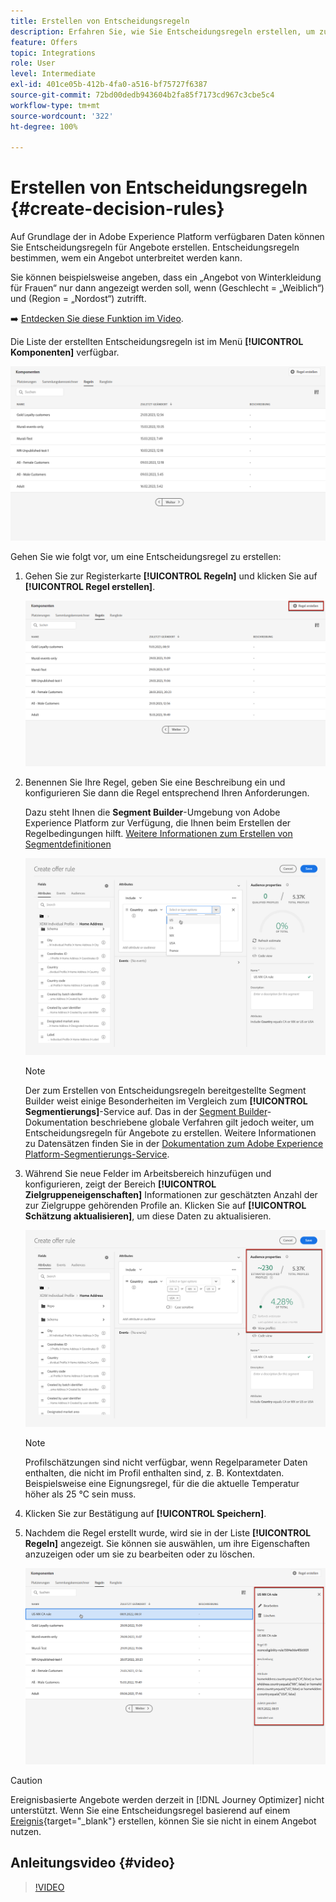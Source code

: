 ```yaml
---
title: Erstellen von Entscheidungsregeln
description: Erfahren Sie, wie Sie Entscheidungsregeln erstellen, um zu definieren, wem Angebote angezeigt werden können
feature: Offers
topic: Integrations
role: User
level: Intermediate
exl-id: 401ce05b-412b-4fa0-a516-bf75727f6387
source-git-commit: 72bd00dedb943604b2fa85f7173cd967c3cbe5c4
workflow-type: tm+mt
source-wordcount: '322'
ht-degree: 100%

---
```


# Erstellen von Entscheidungsregeln {#create-decision-rules}

Auf Grundlage der in Adobe Experience Platform verfügbaren Daten können Sie Entscheidungsregeln für Angebote erstellen. Entscheidungsregeln bestimmen, wem ein Angebot unterbreitet werden kann.

Sie können beispielsweise angeben, dass ein „Angebot von Winterkleidung für Frauen“ nur dann angezeigt werden soll, wenn (Geschlecht = „Weiblich“) und (Region = „Nordost“) zutrifft.

➡️ [Entdecken Sie diese Funktion im Video](#video).

Die Liste der erstellten Entscheidungsregeln ist im Menü **[!UICONTROL Komponenten]** verfügbar.

![](../assets/decision_rules_list.png)

Gehen Sie wie folgt vor, um eine Entscheidungsregel zu erstellen:

1. Gehen Sie zur Registerkarte **[!UICONTROL Regeln]** und klicken Sie auf **[!UICONTROL Regel erstellen]**.

   ![](../assets/offers_decision_rule_creation.png)

1. Benennen Sie Ihre Regel, geben Sie eine Beschreibung ein und konfigurieren Sie dann die Regel entsprechend Ihren Anforderungen.

   Dazu steht Ihnen die **Segment Builder**-Umgebung von Adobe Experience Platform zur Verfügung, die Ihnen beim Erstellen der Regelbedingungen hilft. [Weitere Informationen zum Erstellen von Segmentdefinitionen](../../audience/creating-a-segment-definition.md)

   <!--In this example, the rule will target customers that have the "Gold" loyalty level.-->

   ![](../assets/offers_decision_rule_creation_segment.png)

   >[!NOTE]
   >
   >Der zum Erstellen von Entscheidungsregeln bereitgestellte Segment Builder weist einige Besonderheiten im Vergleich zum **[!UICONTROL Segmentierungs]**-Service auf. Das in der [Segment Builder](../../audience/creating-a-segment-definition.md)-Dokumentation beschriebene globale Verfahren gilt jedoch weiter, um Entscheidungsregeln für Angebote zu erstellen. Weitere Informationen zu Datensätzen finden Sie in der [Dokumentation zum Adobe Experience Platform-Segmentierungs-Service](https://experienceleague.adobe.com/docs/experience-platform/segmentation/ui/segment-builder.html?lang=de).

1. Während Sie neue Felder im Arbeitsbereich hinzufügen und konfigurieren, zeigt der Bereich **[!UICONTROL Zielgruppeneigenschaften]** Informationen zur geschätzten Anzahl der zur Zielgruppe gehörenden Profile an. Klicken Sie auf **[!UICONTROL Schätzung aktualisieren]**, um diese Daten zu aktualisieren.

   ![](../assets/offers_decision_rule_creation_estimate.png)

   >[!NOTE]
   >
   >Profilschätzungen sind nicht verfügbar, wenn Regelparameter Daten enthalten, die nicht im Profil enthalten sind, z. B. Kontextdaten. Beispielsweise eine Eignungsregel, für die die aktuelle Temperatur höher als 25 °C sein muss.

1. Klicken Sie zur Bestätigung auf **[!UICONTROL Speichern]**.

1. Nachdem die Regel erstellt wurde, wird sie in der Liste **[!UICONTROL Regeln]** angezeigt. Sie können sie auswählen, um ihre Eigenschaften anzuzeigen oder um sie zu bearbeiten oder zu löschen.

   ![](../assets/rule_created.png)

>[!CAUTION]
>
>Ereignisbasierte Angebote werden derzeit in [!DNL Journey Optimizer] nicht unterstützt. Wenn Sie eine Entscheidungsregel basierend auf einem [Ereignis](https://experienceleague.adobe.com/docs/experience-platform/segmentation/ui/segment-builder.html?lang=de#events){target="_blank"} erstellen, können Sie sie nicht in einem Angebot nutzen.

## Anleitungsvideo {#video}

>[!VIDEO](https://video.tv.adobe.com/v/329373?quality=12)
